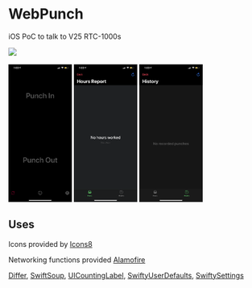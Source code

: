 # WebPunch
iOS PoC to talk to V25 RTC-1000s

<img src="https://www.icontime.com/wp-content/uploads/2017/09/RTC-1000.jpg" width="50%">

<p align="left">
  <img src="https://raw.githubusercontent.com/128keaton/WebPunch/master/Repository%20Resources/screenshot1.png" width="25%">
  <img src="https://raw.githubusercontent.com/128keaton/WebPunch/master/Repository%20Resources/screenshot2.png" width="25%">
  <img src="https://raw.githubusercontent.com/128keaton/WebPunch/master/Repository%20Resources/screenshot3.png" width="25%">
 </p>

## Uses
Icons provided by [Icons8](https://icons8.com/license/)

Networking functions provided [Alamofire](https://github.com/Alamofire/Alamofire/blob/master/LICENSE)

[Differ](https://github.com/tonyarnold/Differ/blob/master/LICENSE.md), [SwiftSoup](https://github.com/scinfu/SwiftSoup/blob/master/README.md), [UICountingLabel](https://github.com/dataxpress/UICountingLabel), [SwiftyUserDefaults](https://github.com/radex/SwiftyUserDefaults/blob/master/LICENSE), [SwiftySettings](https://github.com/128keaton/SwiftySettings/blob/master/LICENSE)
